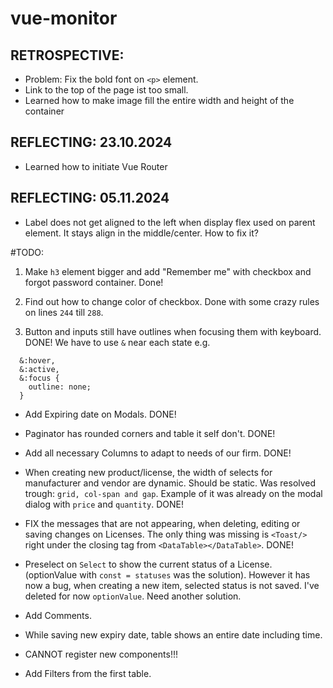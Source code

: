 # vue-monitor

## RETROSPECTIVE:

- Problem: Fix the bold font on `<p>` element.
- Link to the top of the page ist too small.
- Learned how to make image fill the entire width and height of the container

## REFLECTING: 23.10.2024

- Learned how to initiate Vue Router

## REFLECTING: 05.11.2024

- Label does not get aligned to the left when display flex used on parent element. It stays align in the middle/center. How to fix it?

#TODO:

1.  Make `h3` element bigger and add "Remember me" with checkbox and forgot password container. Done!

2.  Find out how to change color of checkbox.
    Done with some crazy rules on lines `244` till `288`.

3.  Button and inputs still have outlines when focusing them with keyboard. DONE! We have to use `&` near each state e.g.

```
  &:hover,
  &:active,
  &:focus {
    outline: none;
  }
```

- Add Expiring date on Modals. DONE!

- Paginator has rounded corners and table it self don't. DONE!

- Add all necessary Columns to adapt to needs of our firm. DONE!

- When creating new product/license, the width of selects for manufacturer and vendor are dynamic. Should be static. Was resolved trough: `grid, col-span and gap`. Example of it was already on the modal dialog with `price` and `quantity`. DONE!

- FIX the messages that are not appearing, when deleting, editing or saving changes on Licenses. The only thing was missing is `<Toast/>` right under the closing tag from `<DataTable></DataTable>`. DONE!

- Preselect on `Select` to show the current status of a License. (optionValue with `const = statuses` was the solution). However it has now a bug, when creating a new item, selected status is not saved. I've deleted for now `optionValue`. Need another solution.

- Add Comments.

- While saving new expiry date, table shows an entire date including time.

- CANNOT register new components!!!

- Add Filters from the first table.
